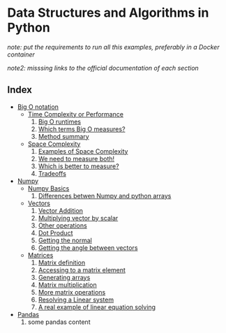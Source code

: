 # Data Structures and Algorithms in Python

*note: put the requirements to run all this examples, preferably in a Docker container*

*note2: misssing links to the official documentation of each section*

## Index

- [Big O notation](https://github.com/SrChach/python_data_structures/tree/master/bigO#big-o-notation)
	- [Time Complexity or Performance](https://github.com/SrChach/python_data_structures/tree/master/bigO#introduction---performance-or-time-complexity)
		1. [Big O runtimes](https://github.com/SrChach/python_data_structures/tree/master/bigO#runtimes-of-common-big-o-functions)
		2. [Which terms Big O measures?](https://github.com/SrChach/python_data_structures/tree/master/bigO#which-terms-big-o-measures)
		3. [Method summary](https://github.com/SrChach/python_data_structures/tree/master/bigO#method-summary)
	- [Space Complexity](https://github.com/SrChach/python_data_structures/tree/master/bigO#introduction---space-complexity)
		1. [Examples of Space Complexity](https://github.com/SrChach/python_data_structures/tree/master/bigO#examples-of-space-complexity)
		2. [We need to measure both!](https://github.com/SrChach/python_data_structures/tree/master/bigO#we-need-measure-both-space-and-time-complexity)
		3. [Which is better to measure?](https://github.com/SrChach/python_data_structures/tree/master/bigO#which-is-better)
		4. [Tradeoffs](https://github.com/SrChach/python_data_structures/tree/master/bigO#tradeoffs-you-cannot-always-get-both)
- [Numpy](https://github.com/SrChach/python_data_structures/tree/master/numpy#Numpy-Basics)
	- [Numpy Basics](https://github.com/SrChach/python_data_structures/tree/master/numpy#Numpy-Basics)
		1. [Differences betwen Numpy and python arrays](https://github.com/SrChach/python_data_structures/tree/master/numpy#Differences-betwen-numpy-and-python-arrays)
	- [Vectors](https://github.com/SrChach/python_data_structures/tree/master/numpy#Vectors)
		1. [Vector Addition](https://github.com/SrChach/python_data_structures/tree/master/numpy#Vector-Addition)
		2. [Multiplying vector by scalar](https://github.com/SrChach/python_data_structures/tree/master/numpy#Multiplying-vector-by-scalar)
		3. [Other operations](https://github.com/SrChach/python_data_structures/tree/master/numpy#Other-operations)
    	4. [Dot Product](https://github.com/SrChach/python_data_structures/tree/master/numpy#Dot-product)
    	5. [Getting the normal](https://github.com/SrChach/python_data_structures/tree/master/numpy#Getting-the-normal-from-a-vector)
    	6. [Getting the angle between vectors](https://github.com/SrChach/python_data_structures/tree/master/numpy#Getting-angle-between-two-vectors)
	- [Matrices](https://github.com/SrChach/python_data_structures/tree/master/numpy#Matrices)
    	1. [Matrix definition](https://github.com/SrChach/python_data_structures/tree/master/numpy#Matrix-definition)
    	2. [Accessing to a matrix element](https://github.com/SrChach/python_data_structures/tree/master/numpy#Accessing-to-a-Matrix-element)
    	3. [Generating arrays](https://github.com/SrChach/python_data_structures/tree/master/numpy#Generating-arrays)
    	4. [Matrix multiplication](https://github.com/SrChach/python_data_structures/tree/master/numpy#Matrix-multiplication)
    	5. [More matrix operations](https://github.com/SrChach/python_data_structures/tree/master/numpy#More-matrix-operations)
    	6. [Resolving a Linear system](https://github.com/SrChach/python_data_structures/tree/master/numpy#Resolving-a-Linear-System)
    	7. [A real example of linear equation solving](https://github.com/SrChach/python_data_structures/tree/master/numpy#A-real-example-of-linear-equation-solving)
- [Pandas](https://github.com/SrChach/python_data_structures/tree/master/pandas#Pandas)
	1. some pandas content


